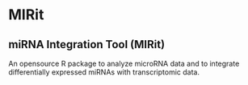 # MIRit

## miRNA Integration Tool (MIRit)

An opensource R package to analyze microRNA data and to integrate differentially expressed miRNAs with transcriptomic data. 

